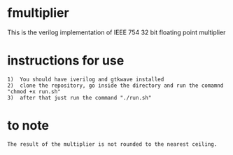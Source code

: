 # fmultiplier
This is the verilog implementation of IEEE 754 32 bit floating point multiplier

# instructions for use
    1)  You should have iverilog and gtkwave installed
    2)  clone the repository, go inside the directory and run the comamnd "chmod +x run.sh"
    3)  after that just run the command "./run.sh"

#  to note
    The result of the multiplier is not rounded to the nearest ceiling.
